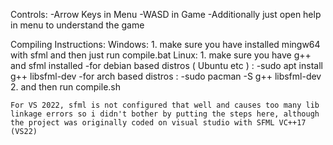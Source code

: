 Controls:
	-Arrow Keys in Menu
	-WASD in Game
	-Additionally just open help in menu to understand the game

Compiling Instructions:
	Windows:
		1. make sure you have installed mingw64 with sfml and then just run compile.bat
	Linux:
		1. make sure you have g++ and sfml installed 
			-for debian based distros ( Ubuntu etc ) :
				-sudo apt install g++ libsfml-dev
			-for arch based distros : 
				-sudo pacman -S g++ libsfml-dev
		2. and then run compile.sh
	
	For VS 2022, sfml is not configured that well and causes too many lib linkage errors so i didn't bother by putting the steps here, although the project was originally coded on visual studio with SFML VC++17 (VS22)
			
